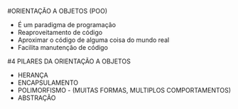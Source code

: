 #ORIENTAÇÃO A OBJETOS (POO)
- É um paradigma de programação
- Reaproveitamento de código
- Aproximar o código de alguma coisa do mundo real
- Facilita manutenção de código


#4 PILARES DA ORIENTAÇÃO A OBJETOS
- HERANÇA
- ENCAPSULAMENTO
- POLIMORFISMO - (MUITAS FORMAS, MULTIPLOS COMPORTAMENTOS)
- ABSTRAÇÃO